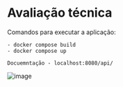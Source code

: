 # Avaliação técnica

Comandos para executar a aplicação:

```
- docker compose build
- docker compose up

Docuemntação - localhost:8080/api/
```

![image](https://user-images.githubusercontent.com/11469033/219350829-18aa5f9d-8a0e-4e84-9290-44cc6a99eea5.png)
